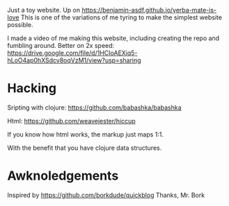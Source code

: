 Just a toy website.
Up on https://benjamin-asdf.github.io/yerba-mate-is-love
This is one of the variations of me tyring to make the simplest website possible.

I made a video of me making this website, including creating the repo and fumbling around.
Better on 2x speed:
https://drive.google.com/file/d/1HCIoAEXiq5-hLoO4ap0hXSdcv8oqVzM1/view?usp=sharing

# Hacking

Sripting with clojure: https://github.com/babashka/babashka

Html: https://github.com/weavejester/hiccup

If you know how html works, the markup just maps 1:1.

With the benefit that you have clojure data structures.

# Awknoledgements

Inspired by https://github.com/borkdude/quickblog Thanks, Mr. Bork
